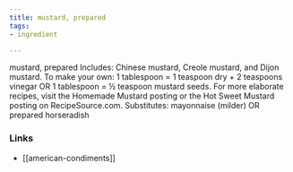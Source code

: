 ```yaml
---
title: mustard, prepared
tags:
- ingredient

---
```

mustard, prepared Includes: Chinese mustard, Creole mustard, and Dijon mustard. To make your own: 1 tablespoon = 1 teaspoon dry + 2 teaspoons vinegar OR 1 tablespoon = ½ teaspoon mustard seeds. For more elaborate recipes, visit the Homemade Mustard posting or the Hot Sweet Mustard posting on RecipeSource.com. Substitutes: mayonnaise (milder) OR prepared horseradish

### Links

* [[american-condiments]]

